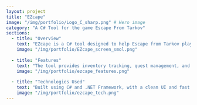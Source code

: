 ```yaml
---
layout: project
title: "EZcape"
image: "/img/portfolio/Logo_C_sharp.png" # Hero image
category: "A C# Tool for the game Escape From Tarkov"
sections:
  - title: "Overview"
    text: "EZcape is a C# tool designed to help Escape from Tarkov players keep track of their inventory, tasks, and progress efficiently."
    image: "/img/portfolio/EZcape_screen_smol.png"
    
  - title: "Features"
    text: "The tool provides inventory tracking, quest management, and statistics to optimize gameplay."
    image: "/img/portfolio/ezcape_features.png"
    
  - title: "Technologies Used"
    text: "Built using C# and .NET Framework, with a clean UI and fast performance."
    image: "/img/portfolio/ezcape_tech.png"
---
```

